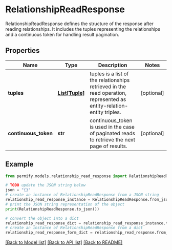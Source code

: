 # RelationshipReadResponse

RelationshipReadResponse defines the structure of the response after reading relationships. It includes the tuples representing the relationships and a continuous token for handling result pagination.

## Properties

Name | Type | Description | Notes
------------ | ------------- | ------------- | -------------
**tuples** | [**List[Tuple]**](Tuple.md) | tuples is a list of the relationships retrieved in the read operation, represented as entity-relation-entity triples. | [optional] 
**continuous_token** | **str** | continuous_token is used in the case of paginated reads to retrieve the next page of results. | [optional] 

## Example

```python
from permify.models.relationship_read_response import RelationshipReadResponse

# TODO update the JSON string below
json = "{}"
# create an instance of RelationshipReadResponse from a JSON string
relationship_read_response_instance = RelationshipReadResponse.from_json(json)
# print the JSON string representation of the object
print(RelationshipReadResponse.to_json())

# convert the object into a dict
relationship_read_response_dict = relationship_read_response_instance.to_dict()
# create an instance of RelationshipReadResponse from a dict
relationship_read_response_form_dict = relationship_read_response.from_dict(relationship_read_response_dict)
```
[[Back to Model list]](../README.md#documentation-for-models) [[Back to API list]](../README.md#documentation-for-api-endpoints) [[Back to README]](../README.md)


